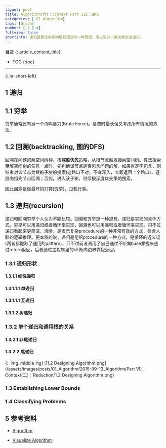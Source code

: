 ```yaml
---
layout: post
title: Algorithm(六)：Context Part III：递归
categories: [-01 Algorithm]
tags: [Graph]
number: [-2.2.4]
fullview: false
shortinfo: 递归是算法中影响极其深远的一种思想，所以另开一篇文章谈谈递归。
---
```

目录
{:.article_content_title}


* TOC
{:toc}

---
{:.hr-short-left}

## 1 递归 ##

## 1.1 穷举 ##

穷举通常还有另一个词叫暴力(Brute Force)。是费时最长但又考虑所有情况的方法。

## 1.2 回溯(backtracking, 图的DFS) ##

回溯在问题的解空间树种，按**深度优先**策略，从根节点触发搜索空间树。算法搜索至解空间树的任意一点时，先判断该节点是否包含问题的解。如果肯定不包含，则结束对该节点为根的子树的搜索(这路口不对，不宜深入，立即返回上个路口)，逐层向祖先节点回溯；否则，进入该子树，继续按深度优先策略搜索。

因此回溯是做最坏的打算(穷举)，见机行事。

## 1.3 递归(recursion) ###

递归和回溯穷举个人认为不能比较。回溯和穷举是一种思想，递归是实现的具体方式。穷举可以用递归或者循环来实现，回溯也可以用递归或者循环来实现。只不过递归看起来更简洁，清晰，是表示复杂procedure的一种非常有效的方式，符合人脑的逻辑推理。更本质的说，递归是组织procedure的一种方式，是循环的近义词(两者都提取了通用的pattern)，只不过前者调用了自己通过不断向base靠拢来通过return返回，后者通过主程序里的i不断向边界靠拢返回。

### 1.3.1 递归形状 ###

#### 1.3.1.1 线性递归 ####

#### 1.3.1.1.1 单递归 ####

#### 1.3.1.1.1 互递归 ####

#### 1.3.1.2 树递归 #####

### 1.3.2 单个递归和调用栈的关系 ###

#### 1.3.2.1 非尾递归 ###

#### 1.3.2.2 尾递归 ####


{: .img_middle_hg}
![1.2 Designing Algorithm.png](/assets/images/posts/01_Algorithm/2015-09-13_Algorithm(Part VI)：Context(二)：Reduction/1.2 Designing Algorithm.png)


### 1.3 Establishing Lower Bounds ###

### 1.4 Classifying Problems ###

## 5 参考资料 ##
- [Algorithm](http://algs4.cs.princeton.edu/home/);

- [Visualize Algorithm](http://visualgo.net/);





